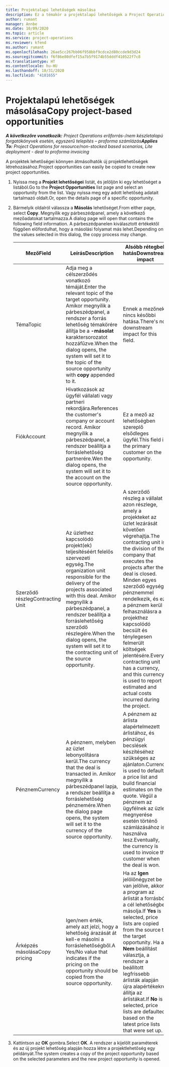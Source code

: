 ```yaml
---
title: Projektalapú lehetőségek másolása
description: Ez a témakör a projektalapú lehetőségek a Project Operationsben való másolásának módjáról nyújt tájékoztatást.
author: rumant
manager: Annbe
ms.date: 10/09/2020
ms.topic: article
ms.service: project-operations
ms.reviewer: kfend
ms.author: rumant
ms.openlocfilehash: 26ae5cc267bb06f958bbf9cdce2d80ccde9d3d24
ms.sourcegitcommit: f6f86e80dfef15a7b5f9174b55dddf410522f7c8
ms.translationtype: HT
ms.contentlocale: hu-HU
ms.lasthandoff: 10/31/2020
ms.locfileid: "4181655"
---
```

# <a name="copy-project-based-opportunities"></a><span data-ttu-id="09adb-103">Projektalapú lehetőségek másolása</span><span class="sxs-lookup"><span data-stu-id="09adb-103">Copy project-based opportunities</span></span>

<span data-ttu-id="09adb-104">_**A következőre vonatkozik:** Project Operations erőforrás-/nem készletalapú forgatókönyvek esetén, egyszerű telepítés – proforma számlázás_</span><span class="sxs-lookup"><span data-stu-id="09adb-104">_**Applies To:** Project Operations for resource/non-stocked based scenarios, Lite deployment - deal to proforma invoicing_</span></span>


<span data-ttu-id="09adb-105">A projektek lehetőségei könnyen átmásolhatók új projektlehetőségek létrehozásához.</span><span class="sxs-lookup"><span data-stu-id="09adb-105">Project opportunities can easily be copied to create new project opportunities.</span></span> 

1. <span data-ttu-id="09adb-106">Nyissa meg a **Projekt lehetőségei** listát, és jelöljön ki egy lehetőséget a listából.</span><span class="sxs-lookup"><span data-stu-id="09adb-106">Go to the **Project Opportunities** list page and select an opportunity from the list.</span></span> <span data-ttu-id="09adb-107">Vagy nyissa meg egy adott lehetőség adatait tartalmazó oldalt.</span><span class="sxs-lookup"><span data-stu-id="09adb-107">Or, open the details page of a specific opportunity.</span></span> 
2. <span data-ttu-id="09adb-108">Bármelyik oldalról válassza a **Másolás** lehetőséget.</span><span class="sxs-lookup"><span data-stu-id="09adb-108">From either page, select **Copy**.</span></span> <span data-ttu-id="09adb-109">Megnyílik egy párbeszédpanel, amely a következő mezőadatokat tartalmazza.</span><span class="sxs-lookup"><span data-stu-id="09adb-109">A dialog page will open that contains the following field information.</span></span> <span data-ttu-id="09adb-110">A párbeszédpanelen kiválasztott értékektől függően előfordulhat, hogy a másolási folyamat más lehet.</span><span class="sxs-lookup"><span data-stu-id="09adb-110">Depending on the values selected in this dialog, the copy process may change.</span></span>

    | <span data-ttu-id="09adb-111">**Mező**</span><span class="sxs-lookup"><span data-stu-id="09adb-111">**Field**</span></span> | <span data-ttu-id="09adb-112">**Leírás**</span><span class="sxs-lookup"><span data-stu-id="09adb-112">**Description**</span></span> | <span data-ttu-id="09adb-113">**Alsóbb rétegbeli hatás**</span><span class="sxs-lookup"><span data-stu-id="09adb-113">**Downstream impact**</span></span> |
    | --- | --- | --- |
    | <span data-ttu-id="09adb-114">Téma</span><span class="sxs-lookup"><span data-stu-id="09adb-114">Topic</span></span> | <span data-ttu-id="09adb-115">Adja meg a célszerződés vonatkozó témáját.</span><span class="sxs-lookup"><span data-stu-id="09adb-115">Enter the relevant topic of the target opportunity.</span></span> <span data-ttu-id="09adb-116">Amikor megnyílik a párbeszédpanel, a rendszer a forrás lehetőség témakörére állítja be a **-másolat** karaktersorozatot hozzáfűzve.</span><span class="sxs-lookup"><span data-stu-id="09adb-116">When the dialog opens, the system will set it to the topic of the source opportunity with **copy** appended to it.</span></span> | <span data-ttu-id="09adb-117">Ennek a mezőnek nincs későbbi hatása.</span><span class="sxs-lookup"><span data-stu-id="09adb-117">There's no downstream impact for this field.</span></span> |
    | <span data-ttu-id="09adb-118">Fiók</span><span class="sxs-lookup"><span data-stu-id="09adb-118">Account</span></span> | <span data-ttu-id="09adb-119">Hivatkozások az ügyfél vállalati vagy partneri rekordjára.</span><span class="sxs-lookup"><span data-stu-id="09adb-119">References the customer's company or account record.</span></span> <span data-ttu-id="09adb-120">Amikor megnyílik a párbeszédpanel, a rendszer beállítja a forráslehetőség partnerére.</span><span class="sxs-lookup"><span data-stu-id="09adb-120">Wen the dialog opens, the system will set it to the account on the source opportunity.</span></span> | <span data-ttu-id="09adb-121">Ez a mező az lehetőségben szereplő elsődleges ügyfél.</span><span class="sxs-lookup"><span data-stu-id="09adb-121">This field is the primary customer on the opportunity.</span></span> |
    | <span data-ttu-id="09adb-122">Szerződő részleg</span><span class="sxs-lookup"><span data-stu-id="09adb-122">Contracting Unit</span></span> | <span data-ttu-id="09adb-123">Az üzlethez kapcsolódó projekt(ek) teljesítéséért felelős szervezeti egység.</span><span class="sxs-lookup"><span data-stu-id="09adb-123">The organization unit responsible for the delivery of the projects associated with this deal.</span></span> <span data-ttu-id="09adb-124">Amikor megnyílik a párbeszédpanel, a rendszer beállítja a forráslehetőség szerződő részlegére.</span><span class="sxs-lookup"><span data-stu-id="09adb-124">When the dialog opens, the system will set it to the contracting unit of the source opportunity.</span></span> | <span data-ttu-id="09adb-125">A szerződő részleg a vállalat azon részlege, amely a projekteket az üzlet lezárását követően végrehajtja.</span><span class="sxs-lookup"><span data-stu-id="09adb-125">The contracting unit is the division of the company that executes the projects after the deal is closed.</span></span> <span data-ttu-id="09adb-126">Minden egyes szerződő egység pénznemmel rendelkezik, és ez a pénznem kerül felhasználásra a projekthez kapcsolódó becsült és ténylegesen felmerült költségek jelentésére.</span><span class="sxs-lookup"><span data-stu-id="09adb-126">Every contracting unit has a currency, and this currency is used to report estimated and actual costs incurred during the project.</span></span> |
    | <span data-ttu-id="09adb-127">Pénznem</span><span class="sxs-lookup"><span data-stu-id="09adb-127">Currency</span></span> | <span data-ttu-id="09adb-128">A pénznem, melyben az üzlet lebonyolításra kerül.</span><span class="sxs-lookup"><span data-stu-id="09adb-128">The currency that the deal is transacted in.</span></span> <span data-ttu-id="09adb-129">Amikor megnyílik a párbeszédpanel lapja, a rendszer beállítja a forráslehetőség pénznemére.</span><span class="sxs-lookup"><span data-stu-id="09adb-129">When the dialog page opens, the system will set it to the currency of the source opportunity.</span></span> | <span data-ttu-id="09adb-130">A pénznem az árlista alapértelmezett árlistához, és pénzügyi becslések készítéséhez szükséges az ajánlaton.</span><span class="sxs-lookup"><span data-stu-id="09adb-130">Currency is used to default a price list and build financial estimates on the quote.</span></span> <span data-ttu-id="09adb-131">Végül a pénznem az ügyfélnek az üzlet megnyerése esetén történő számlázásához is használva lesz.</span><span class="sxs-lookup"><span data-stu-id="09adb-131">Eventually, the currency is used to invoice the customer when the deal is won.</span></span> |
    | <span data-ttu-id="09adb-132">Árképzés másolása</span><span class="sxs-lookup"><span data-stu-id="09adb-132">Copy pricing</span></span> | <span data-ttu-id="09adb-133">Igen/nem érték, amely azt jelzi, hogy a lehetőség árazását át kell-e másolni a forráslehetőségből.</span><span class="sxs-lookup"><span data-stu-id="09adb-133">A Yes/No value that indicates if the pricing on the opportunity should be copied from the source opportunity.</span></span> | <span data-ttu-id="09adb-134">Ha az **Igen** jelölőnégyzet be van jelölve, akkor a program az árlistát a forrásból a cél lehetőségbe másolja.</span><span class="sxs-lookup"><span data-stu-id="09adb-134">If **Yes** is selected, price lists are copied from the source to the target opportunity.</span></span> <span data-ttu-id="09adb-135">Ha a **Nem** beállítást választja, a rendszer a beállított legfrissebb árlisták alapján újra alapértékekre állítja az árlistákat.</span><span class="sxs-lookup"><span data-stu-id="09adb-135">If **No** is selected, price lists are defaulted based on the latest price lists that were set up.</span></span> |

3. <span data-ttu-id="09adb-136">Kattintson az **OK** gombra.</span><span class="sxs-lookup"><span data-stu-id="09adb-136">Select **OK**.</span></span> <span data-ttu-id="09adb-137">A rendszer a kijelölt paraméterek és az új projekt lehetőség alapján hozza létre a projektlehetőség egy példányát.</span><span class="sxs-lookup"><span data-stu-id="09adb-137">The system creates a copy of the project opportunity based on the selected parameters and the new project opportunity is opened.</span></span>

